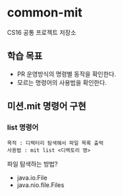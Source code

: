 # common-mit
CS16 공통 프로젝트 저장소

## 학습 목표

- PR 운영방식의 명령별 동작을 확인한다.
- 모르는 명령어의 사용법을 확인한다.

## 미션.mit 명령어 구현

### list 명령어

    목적 : 디렉터리 탐색해서 파일 목록 출력
    사용법 : mit list <디렉토리 명>

파일 탐색하는 방법?
- java.io.File
- java.nio.file.Files
